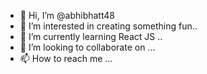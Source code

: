 - 👋 Hi, I’m @abhibhatt48
- 👀 I’m interested in creating something fun..
- 🌱 I’m currently learning React JS ..
- 💞️ I’m looking to collaborate on ...
- 📫 How to reach me ...

<!---
abhibhatt48/abhibhatt48 is a ✨ special ✨ repository because its `README.md` (this file) appears on your GitHub profile.
You can click the Preview link to take a look at your changes.
--->
